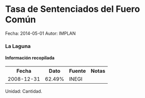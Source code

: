 Tasa de Sentenciados del Fuero Común
=====

Fecha: 2014-05-01
Autor: IMPLAN

### La Laguna

#### Información recopilada

<table class="table table-hover table-bordered">
  <tr><th>Fecha</th><th>Dato</th><th>Fuente</th><th>Notas</th></tr>
  <tr><td>2008-12-31</td><td>62.49%</td><td>INEGI</td><td></td></tr>
</table>

Unidad: Cantidad.
